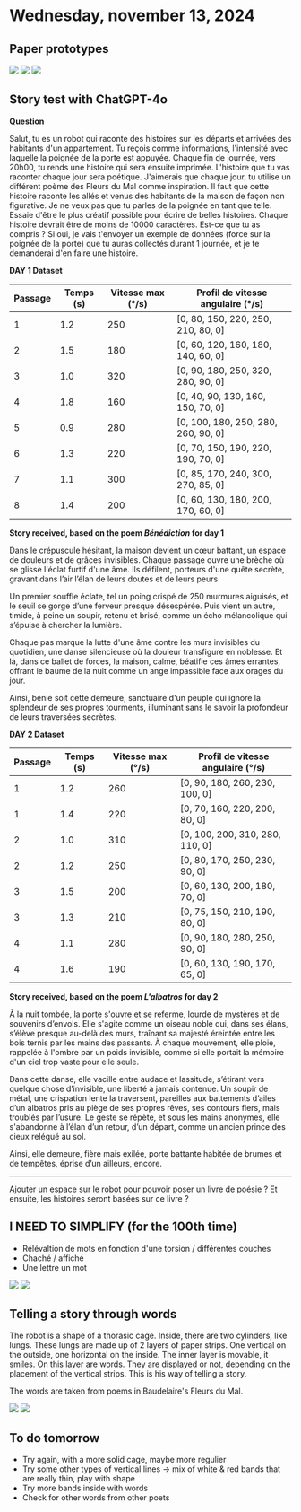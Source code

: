 # Wednesday, november 13, 2024

## Paper prototypes
![](images/paper-protoype-13nov-1.jpeg)
![](images/paper-protoype-13nov-1-1.jpeg)
![](images/paper-protoype-13nov-2.jpeg)


## Story test with ChatGPT-4o

**Question**

Salut, tu es un robot qui raconte des histoires sur les départs et arrivées des habitants d'un appartement. Tu reçois comme informations, l'intensité avec laquelle la poignée de la porte est appuyée. Chaque fin de journée, vers 20h00, tu rends une histoire qui sera ensuite imprimée. 
L'histoire que tu vas raconter chaque jour sera poétique. J'aimerais que chaque jour, tu utilise un différent poème des Fleurs du Mal comme inspiration. Il faut que cette histoire raconte les allés et venus des habitants de la maison de façon non figurative. Je ne veux pas que tu parles de la poignée en tant que telle. Essaie d'être le plus créatif possible pour écrire de belles histoires. Chaque histoire devrait être de moins de 10000 caractères.
Est-ce que tu as compris ? Si oui, je vais t'envoyer un exemple de données (force sur la poignée de la porte) que tu auras collectés durant 1 journée, et je te demanderai d'en faire une histoire.

**DAY 1 Dataset**

| Passage | Temps (s) | Vitesse max (°/s) | Profil de vitesse angulaire (°/s) |
| --- | --- | --- | --- |
| 1 | 1.2 | 250 | [0, 80, 150, 220, 250, 210, 80, 0] |
| 2 | 1.5 | 180 | [0, 60, 120, 160, 180, 140, 60, 0] |
| 3 | 1.0 | 320 | [0, 90, 180, 250, 320, 280, 90, 0] |
| 4 | 1.8 | 160 | [0, 40, 90, 130, 160, 150, 70, 0] |
| 5 | 0.9 | 280 | [0, 100, 180, 250, 280, 260, 90, 0] |
| 6 | 1.3 | 220 | [0, 70, 150, 190, 220, 190, 70, 0] |
| 7 | 1.1 | 300 | [0, 85, 170, 240, 300, 270, 85, 0] |
| 8 | 1.4 | 200 | [0, 60, 130, 180, 200, 170, 60, 0] |



**Story received, based on the poem *Bénédiction* for day 1**

Dans le crépuscule hésitant, la maison devient un cœur battant, un espace de douleurs et de grâces invisibles. Chaque passage ouvre une brèche où se glisse l'éclat furtif d'une âme. Ils défilent, porteurs d'une quête secrète, gravant dans l’air l’élan de leurs doutes et de leurs peurs.

Un premier souffle éclate, tel un poing crispé de 250 murmures aiguisés, et le seuil se gorge d’une ferveur presque désespérée. Puis vient un autre, timide, à peine un soupir, retenu et brisé, comme un écho mélancolique qui s’épuise à chercher la lumière.

Chaque pas marque la lutte d'une âme contre les murs invisibles du quotidien, une danse silencieuse où la douleur transfigure en noblesse. Et là, dans ce ballet de forces, la maison, calme, béatifie ces âmes errantes, offrant le baume de la nuit comme un ange impassible face aux orages du jour.

Ainsi, bénie soit cette demeure, sanctuaire d'un peuple qui ignore la splendeur de ses propres tourments, illuminant sans le savoir la profondeur de leurs traversées secrètes.

**DAY 2 Dataset**

| Passage | Temps (s) | Vitesse max (°/s) | Profil de vitesse angulaire (°/s) |
| --- | --- | --- | --- |
| 1 | 1.2 | 260 | [0, 90, 180, 260, 230, 100, 0] |
| 1 | 1.4 | 220 | [0, 70, 160, 220, 200, 80, 0] |
| 2 | 1.0 | 310 | [0, 100, 200, 310, 280, 110, 0] |
| 2 | 1.2 | 250 | [0, 80, 170, 250, 230, 90, 0] |
| 3 | 1.5 | 200 | [0, 60, 130, 200, 180, 70, 0] |
| 3 | 1.3 | 210 | [0, 75, 150, 210, 190, 80, 0] |
| 4 | 1.1 | 280 | [0, 90, 180, 280, 250, 90, 0] |
| 4 | 1.6 | 190 | [0, 60, 130, 190, 170, 65, 0] |


**Story received, based on the poem *L'albatros* for day 2**

À la nuit tombée, la porte s'ouvre et se referme, lourde de mystères et de souvenirs d’envols. Elle s'agite comme un oiseau noble qui, dans ses élans, s’élève presque au-delà des murs, traînant sa majesté éreintée entre les bois ternis par les mains des passants. À chaque mouvement, elle ploie, rappelée à l'ombre par un poids invisible, comme si elle portait la mémoire d'un ciel trop vaste pour elle seule.

Dans cette danse, elle vacille entre audace et lassitude, s’étirant vers quelque chose d’invisible, une liberté à jamais contenue. Un soupir de métal, une crispation lente la traversent, pareilles aux battements d’ailes d’un albatros pris au piège de ses propres rêves, ses contours fiers, mais troublés par l’usure. Le geste se répète, et sous les mains anonymes, elle s'abandonne à l’élan d’un retour, d’un départ, comme un ancien prince des cieux relégué au sol.

Ainsi, elle demeure, fière mais exilée, porte battante habitée de brumes et de tempêtes, éprise d’un ailleurs, encore.


---

Ajouter un espace sur le robot pour pouvoir poser un livre de poésie ? Et ensuite, les histoires seront basées sur ce livre ?


## I NEED TO SIMPLIFY (for the 100th time)

- Rélévaltion de mots en fonction d'une torsion / différentes couches
- Chaché / affiché
- Une lettre un mot

![](images/words-hidden-1.jpeg)
![](images/words-hidden-2.jpeg)

## Telling a story through words

The robot is a shape of a thorasic cage. 
Inside, there are two cylinders, like lungs.
These lungs are made up of 2 layers of paper strips. One vertical on the outside, one horizontal on the inside. The inner layer is movable, it smiles. On this layer are words. They are displayed or not, depending on the placement of the vertical strips. This is his way of telling a story. 

The words are taken from poems in Baudelaire's Fleurs du Mal. 

![](images/paper-protoype-13nov-3.jpeg)
![](images/paper-protoype-13nov-3-1.jpeg)


## To do tomorrow 
- Try again, with a more solid cage, maybe more regulier
- Try some other types of vertical lines -> mix of white & red bands that are really thin, play with shape
- Try more bands inside with words
- Check for other words from other poets